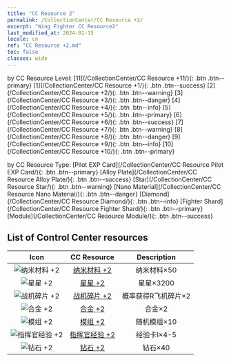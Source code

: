 ```yaml
---
title: "CC Resource 2"
permalink: /CollectionCenter/CC Resource +2/
excerpt: "Wing Fighter CC Resource2"
last_modified_at: 2024-01-15
locale: cn
ref: "CC Resource +2.md"
toc: false
classes: wide
---
```


  by CC Resource Level:  [11](/CollectionCenter/CC Resource +11/){: .btn .btn--primary}   [1](/CollectionCenter/CC Resource +1/){: .btn .btn--success}   [2](/CollectionCenter/CC Resource +2/){: .btn .btn--warning}   [3](/CollectionCenter/CC Resource +3/){: .btn .btn--danger}   [4](/CollectionCenter/CC Resource +4/){: .btn .btn--info}   [5](/CollectionCenter/CC Resource +5/){: .btn .btn--primary}   [6](/CollectionCenter/CC Resource +6/){: .btn .btn--success}   [7](/CollectionCenter/CC Resource +7/){: .btn .btn--warning}   [8](/CollectionCenter/CC Resource +8/){: .btn .btn--danger}   [9](/CollectionCenter/CC Resource +9/){: .btn .btn--info}   [10](/CollectionCenter/CC Resource +10/){: .btn .btn--primary} 

  by CC Resource Type:  [Pilot EXP Card](/CollectionCenter/CC Resource Pilot EXP Card/){: .btn .btn--primary}   [Alloy Plate](/CollectionCenter/CC Resource Alloy Plate/){: .btn .btn--success}   [Star](/CollectionCenter/CC Resource Star/){: .btn .btn--warning}   [Nano Material](/CollectionCenter/CC Resource Nano Material/){: .btn .btn--danger}   [Diamond](/CollectionCenter/CC Resource Diamond/){: .btn .btn--info}   [Fighter Shard](/CollectionCenter/CC Resource Fighter Shard/){: .btn .btn--primary}   [Module](/CollectionCenter/CC Resource Module/){: .btn .btn--success} 

## List of Control Center resources

  |   Icon |      CC Resource        |   Description   |
  |:------:|:---------------:|:---------------:|
  | ![纳米材料 +2](/images/cc/CC_Nano_Material_2_p.png) | [纳米材料 +2](/CollectionCenter/纳米材料_2/) | 纳米材料×50 |
  | ![星星 +2](/images/cc/CC_Star_2_p.png) | [星星 +2](/CollectionCenter/星星_2/) | 星星×3200 |
  | ![战机碎片 +2](/images/cc/CC_Fighter_Shard_2_p.png) | [战机碎片 +2](/CollectionCenter/战机碎片_2/) | 概率获得R飞机碎片×2 |
  | ![合金 +2](/images/cc/CC_Alloy_Plate_2_p.png) | [合金 +2](/CollectionCenter/合金_2/) | 合金×2 |
  | ![模组 +2](/images/cc/CC_Module_2_p.png) | [模组 +2](/CollectionCenter/模组_2/) | 随机模组×10 |
  | ![指挥官经验 +2](/images/cc/CC_Pilot_EXP_Card_2_p.png) | [指挥官经验 +2](/CollectionCenter/指挥官经验_2/) | 经验卡I×4-5 |
  | ![钻石 +2](/images/cc/CC_Diamond_2_p.png) | [钻石 +2](/CollectionCenter/钻石_2/) | 钻石×40 |
